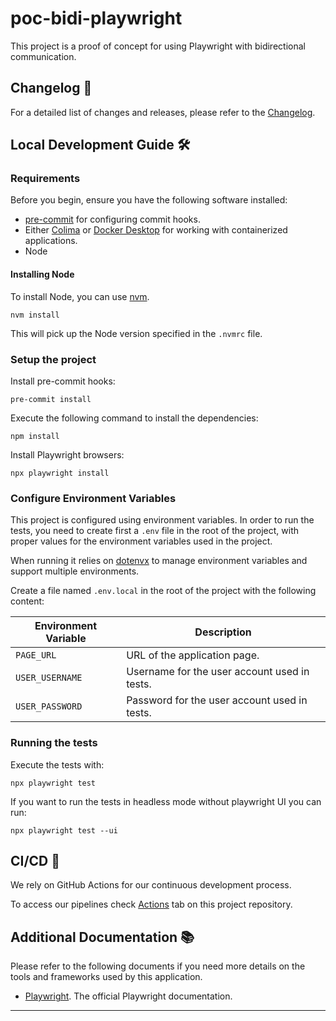 # poc-bidi-playwright

This project is a proof of concept for using Playwright with bidirectional communication.

## Changelog 📝

For a detailed list of changes and releases, please refer to the [Changelog](CHANGELOG.md).

## Local Development Guide 🛠️

### Requirements

Before you begin, ensure you have the following software installed:

- [pre-commit] for configuring commit hooks.
- Either [Colima][colima] or [Docker Desktop][docker-desktop] for working with containerized applications.
- Node

#### Installing Node

To install Node, you can use [nvm].

```shell script
nvm install
```

This will pick up the Node version specified in the `.nvmrc` file.

### Setup the project

Install pre-commit hooks:

```shell script
pre-commit install
```

Execute the following command to install the dependencies:

```shell script
npm install
```

Install Playwright browsers:

```shell script
npx playwright install
```

### Configure Environment Variables

This project is configured using environment variables. In order to run the tests, you need to create first a `.env`
file in the root of the project, with proper values for the environment variables used in the project.

When running it relies on [dotenvx] to manage environment variables and support
multiple environments.

Create a file named `.env.local` in the root of the project with the following content:

| Environment Variable                | Description                                                   |
|-------------------------------------|---------------------------------------------------------------|
| `PAGE_URL`                          | URL of the application page.                                  |
| `USER_USERNAME`                     | Username for the user account used in tests.                  |
| `USER_PASSWORD`                     | Password for the user account used in tests.                  |

### Running the tests

Execute the tests with:

```shell script
npx playwright test
```

If you want to run the tests in headless mode without playwright UI you can run:

```shell script
npx playwright test --ui
```

## CI/CD 🔄

We rely on GitHub Actions for our continuous development process.

To access our pipelines check [Actions][this-actions] tab on this project repository.

## Additional Documentation 📚

Please refer to the following documents if you need more details on the tools and frameworks used by this application.

- [Playwright][playwright]. The official Playwright documentation.

---

[this-actions]: https://github.com/ghillaz/poc-bidi-playwright/actions
[nvm]: https://github.com/nvm-sh/nvm
[dotenvx]: https://github.com/dotenvx/dotenvx
[playwright]: https://playwright.dev/
[pre-commit]: https://pre-commit.com/
[docker-desktop]: https://www.docker.com/products/docker-desktop/
[colima]: https://github.com/abiosoft/colima

